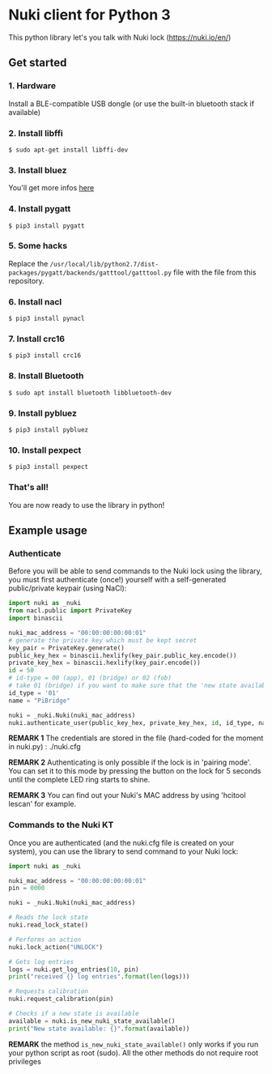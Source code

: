 # Nuki client for Python 3

This python library let's you talk with Nuki lock (https://nuki.io/en/)

## Get started

### 1. Hardware
Install a BLE-compatible USB dongle (or use the built-in bluetooth stack if available)

### 2. Install libffi
`$ sudo apt-get install libffi-dev`

### 3. Install bluez
You'll get more infos [here](https://learn.adafruit.com/install-bluez-on-the-raspberry-pi/installation)

### 4. Install pygatt
`$ pip3 install pygatt`

### 5. Some hacks
Replace the `/usr/local/lib/python2.7/dist-packages/pygatt/backends/gatttool/gatttool.py` file with the file from this repository.

### 6. Install nacl
`$ pip3 install pynacl`

### 7. Install crc16
`$ pip3 install crc16`

### 8. Install Bluetooth
`$ sudo apt install bluetooth libbluetooth-dev`

### 9. Install pybluez
`$ pip3 install pybluez`

### 10. Install pexpect
`$ pip3 install pexpect`

### That's all!
You are now ready to use the library in python!

## Example usage
### Authenticate
Before you will be able to send commands to the Nuki lock using the library, you must first authenticate (once!) yourself with a self-generated public/private keypair (using NaCl):

```python
import nuki as _nuki
from nacl.public import PrivateKey
import binascii

nuki_mac_address = "00:00:00:00:00:01"
# generate the private key which must be kept secret
key_pair = PrivateKey.generate()
public_key_hex = binascii.hexlify(key_pair.public_key.encode())
private_key_hex = binascii.hexlify(key_pair.encode())
id = 50
# id-type = 00 (app), 01 (bridge) or 02 (fob)
# take 01 (bridge) if you want to make sure that the 'new state available'-flag is cleared on the Nuki if you read it out the state using this library
id_type = '01'
name = "PiBridge"

nuki = _nuki.Nuki(nuki_mac_address)
nuki.authenticate_user(public_key_hex, private_key_hex, id, id_type, name)
```

**REMARK 1** The credentials are stored in the file (hard-coded for the moment in nuki.py) : ./nuki.cfg

**REMARK 2** Authenticating is only possible if the lock is in 'pairing mode'. You can set it to this mode by pressing the button on the lock for 5 seconds until the complete LED ring starts to shine.

**REMARK 3** You can find out your Nuki's MAC address by using 'hcitool lescan' for example.

### Commands to the Nuki KT
Once you are authenticated (and the nuki.cfg file is created on your system), you can use the library to send command to your Nuki lock:

```python
import nuki as _nuki

nuki_mac_address = "00:00:00:00:00:01"
pin = 0000

nuki = _nuki.Nuki(nuki_mac_address)

# Reads the lock state
nuki.read_lock_state()

# Performs an action
nuki.lock_action("UNLOCK")

# Gets log entries
logs = nuki.get_log_entries(10, pin)
print("received {} log entries".format(len(logs)))

# Requests calibration
nuki.request_calibration(pin)

# Checks if a new state is available
available = nuki.is_new_nuki_state_available()
print("New state available: {}".format(available))
```

**REMARK** the method `is_new_nuki_state_available()` only works if you run your python script as root (sudo). All the other methods do not require root privileges
